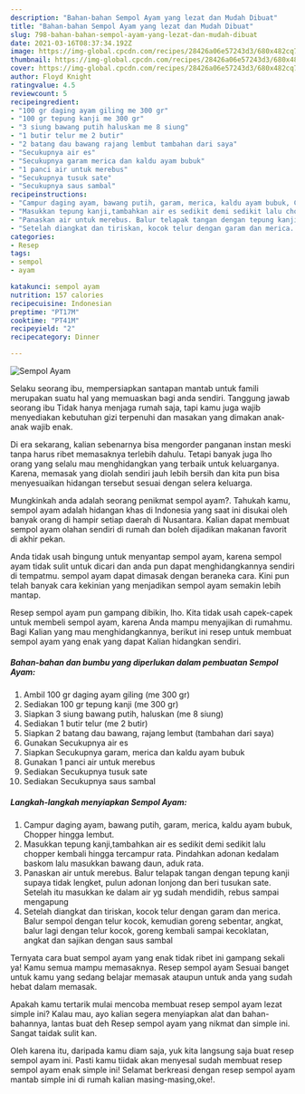 ```yaml
---
description: "Bahan-bahan Sempol Ayam yang lezat dan Mudah Dibuat"
title: "Bahan-bahan Sempol Ayam yang lezat dan Mudah Dibuat"
slug: 798-bahan-bahan-sempol-ayam-yang-lezat-dan-mudah-dibuat
date: 2021-03-16T08:37:34.192Z
image: https://img-global.cpcdn.com/recipes/28426a06e57243d3/680x482cq70/sempol-ayam-foto-resep-utama.jpg
thumbnail: https://img-global.cpcdn.com/recipes/28426a06e57243d3/680x482cq70/sempol-ayam-foto-resep-utama.jpg
cover: https://img-global.cpcdn.com/recipes/28426a06e57243d3/680x482cq70/sempol-ayam-foto-resep-utama.jpg
author: Floyd Knight
ratingvalue: 4.5
reviewcount: 5
recipeingredient:
- "100 gr daging ayam giling me 300 gr"
- "100 gr tepung kanji me 300 gr"
- "3 siung bawang putih haluskan me 8 siung"
- "1 butir telur me 2 butir"
- "2 batang dau bawang rajang lembut tambahan dari saya"
- "Secukupnya air es"
- "Secukupnya garam merica dan kaldu ayam bubuk"
- "1 panci air untuk merebus"
- "Secukupnya tusuk sate"
- "Secukupnya saus sambal"
recipeinstructions:
- "Campur daging ayam, bawang putih, garam, merica, kaldu ayam bubuk, Chopper hingga lembut."
- "Masukkan tepung kanji,tambahkan air es sedikit demi sedikit lalu chopper kembali hingga tercampur rata. Pindahkan adonan kedalam baskom lalu masukkan bawang daun, aduk rata."
- "Panaskan air untuk merebus. Balur telapak tangan dengan tepung kanji supaya tidak lengket, pulun adonan lonjong dan beri tusukan sate. Setelah itu masukkan ke dalam air yg sudah mendidih, rebus sampai mengapung"
- "Setelah diangkat dan tiriskan, kocok telur dengan garam dan merica. Balur sempol dengan telur kocok, kemudian goreng sebentar, angkat, balur lagi dengan telur kocok, goreng kembali sampai kecoklatan, angkat dan sajikan dengan saus sambal"
categories:
- Resep
tags:
- sempol
- ayam

katakunci: sempol ayam 
nutrition: 157 calories
recipecuisine: Indonesian
preptime: "PT17M"
cooktime: "PT41M"
recipeyield: "2"
recipecategory: Dinner

---
```



![Sempol Ayam](https://img-global.cpcdn.com/recipes/28426a06e57243d3/680x482cq70/sempol-ayam-foto-resep-utama.jpg)

Selaku seorang ibu, mempersiapkan santapan mantab untuk famili merupakan suatu hal yang memuaskan bagi anda sendiri. Tanggung jawab seorang ibu Tidak hanya menjaga rumah saja, tapi kamu juga wajib menyediakan kebutuhan gizi terpenuhi dan masakan yang dimakan anak-anak wajib enak.

Di era  sekarang, kalian sebenarnya bisa mengorder panganan instan meski tanpa harus ribet memasaknya terlebih dahulu. Tetapi banyak juga lho orang yang selalu mau menghidangkan yang terbaik untuk keluarganya. Karena, memasak yang diolah sendiri jauh lebih bersih dan kita pun bisa menyesuaikan hidangan tersebut sesuai dengan selera keluarga. 



Mungkinkah anda adalah seorang penikmat sempol ayam?. Tahukah kamu, sempol ayam adalah hidangan khas di Indonesia yang saat ini disukai oleh banyak orang di hampir setiap daerah di Nusantara. Kalian dapat membuat sempol ayam olahan sendiri di rumah dan boleh dijadikan makanan favorit di akhir pekan.

Anda tidak usah bingung untuk menyantap sempol ayam, karena sempol ayam tidak sulit untuk dicari dan anda pun dapat menghidangkannya sendiri di tempatmu. sempol ayam dapat dimasak dengan beraneka cara. Kini pun telah banyak cara kekinian yang menjadikan sempol ayam semakin lebih mantap.

Resep sempol ayam pun gampang dibikin, lho. Kita tidak usah capek-capek untuk membeli sempol ayam, karena Anda mampu menyajikan di rumahmu. Bagi Kalian yang mau menghidangkannya, berikut ini resep untuk membuat sempol ayam yang enak yang dapat Kalian hidangkan sendiri.

<!--inarticleads1-->

##### Bahan-bahan dan bumbu yang diperlukan dalam pembuatan Sempol Ayam:

1. Ambil 100 gr daging ayam giling (me 300 gr)
1. Sediakan 100 gr tepung kanji (me 300 gr)
1. Siapkan 3 siung bawang putih, haluskan (me 8 siung)
1. Sediakan 1 butir telur (me 2 butir)
1. Siapkan 2 batang dau bawang, rajang lembut (tambahan dari saya)
1. Gunakan Secukupnya air es
1. Siapkan Secukupnya garam, merica dan kaldu ayam bubuk
1. Gunakan 1 panci air untuk merebus
1. Sediakan Secukupnya tusuk sate
1. Sediakan Secukupnya saus sambal




<!--inarticleads2-->

##### Langkah-langkah menyiapkan Sempol Ayam:

1. Campur daging ayam, bawang putih, garam, merica, kaldu ayam bubuk, Chopper hingga lembut.
1. Masukkan tepung kanji,tambahkan air es sedikit demi sedikit lalu chopper kembali hingga tercampur rata. Pindahkan adonan kedalam baskom lalu masukkan bawang daun, aduk rata.
1. Panaskan air untuk merebus. Balur telapak tangan dengan tepung kanji supaya tidak lengket, pulun adonan lonjong dan beri tusukan sate. Setelah itu masukkan ke dalam air yg sudah mendidih, rebus sampai mengapung
1. Setelah diangkat dan tiriskan, kocok telur dengan garam dan merica. Balur sempol dengan telur kocok, kemudian goreng sebentar, angkat, balur lagi dengan telur kocok, goreng kembali sampai kecoklatan, angkat dan sajikan dengan saus sambal




Ternyata cara buat sempol ayam yang enak tidak ribet ini gampang sekali ya! Kamu semua mampu memasaknya. Resep sempol ayam Sesuai banget untuk kamu yang sedang belajar memasak ataupun untuk anda yang sudah hebat dalam memasak.

Apakah kamu tertarik mulai mencoba membuat resep sempol ayam lezat simple ini? Kalau mau, ayo kalian segera menyiapkan alat dan bahan-bahannya, lantas buat deh Resep sempol ayam yang nikmat dan simple ini. Sangat taidak sulit kan. 

Oleh karena itu, daripada kamu diam saja, yuk kita langsung saja buat resep sempol ayam ini. Pasti kamu tiidak akan menyesal sudah membuat resep sempol ayam enak simple ini! Selamat berkreasi dengan resep sempol ayam mantab simple ini di rumah kalian masing-masing,oke!.

